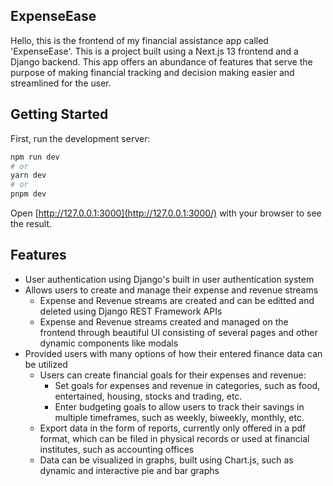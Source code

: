 ## ExpenseEase

Hello, this is the frontend of my financial assistance app called 'ExpenseEase'. This is a project built using a Next.js 13 frontend and a Django backend. This app offers an abundance of features that serve the purpose of making financial tracking and decision making easier and streamlined for the user.

## Getting Started

First, run the development server:

```bash
npm run dev
# or
yarn dev
# or
pnpm dev
```

Open [http://127.0.0.1:3000](http://127.0.0.1:3000/) with your browser to see the result.

## Features

- User authentication using Django's built in user authentication system
- Allows users to create and manage their expense and revenue streams
  - Expense and Revenue streams are created and can be editted and deleted using Django REST Framework APIs
  - Expense and Revenue streams created and managed on the frontend through beautiful UI consisting of several pages and other     dynamic components like modals
- Provided users with many options of how their entered finance data can be utilized
  - Users can create financial goals for their expenses and revenue:
    - Set goals for expenses and revenue in categories, such as food, entertained, housing, stocks and trading, etc.
    - Enter budgeting goals to allow users to track their savings in multiple timeframes, such as weekly, biweekly, monthly,         etc.
  - Export data in the form of reports, currently only offered in a pdf format, which can be filed in physical records or used     at financial institutes, such as accounting offices
  - Data can be visualized in graphs, built using Chart.js, such as dynamic and interactive pie and bar graphs

